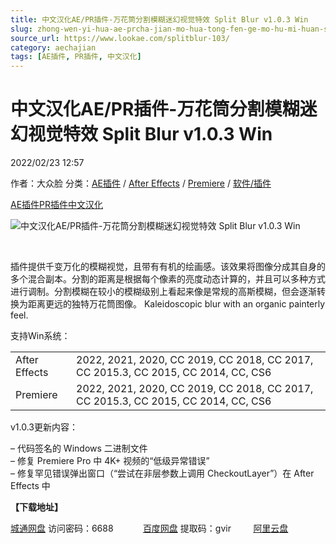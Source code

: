 ```yaml
---
title: 中文汉化AE/PR插件-万花筒分割模糊迷幻视觉特效 Split Blur v1.0.3 Win
slug: zhong-wen-yi-hua-ae-prcha-jian-mo-hua-tong-fen-ge-mo-hu-mi-huan-shi-jue-te-xiao-split-blur-v1-0-3-win
source_url: https://www.lookae.com/splitblur-103/
category: aechajian
tags: [AE插件, PR插件, 中文汉化]
---
```

# 中文汉化AE/PR插件-万花筒分割模糊迷幻视觉特效 Split Blur v1.0.3 Win

2022/02/23 12:57

作者：大众脸
分类：[AE插件](https://www.lookae.com/after-effects/aechajian/) / [After Effects](https://www.lookae.com/after-effects/) / [Premiere](https://www.lookae.com/qitarjcj/premierezy/) / [软件/插件](https://www.lookae.com/qitarjcj/)

[AE插件](https://www.lookae.com/tag/ae%e6%8f%92%e4%bb%b6/)[PR插件](https://www.lookae.com/tag/pr%e6%8f%92%e4%bb%b6/)[中文汉化](https://www.lookae.com/tag/%e4%b8%ad%e6%96%87%e6%b1%89%e5%8c%96/)

![中文汉化AE/PR插件-万花筒分割模糊迷幻视觉特效 Split Blur v1.0.3 Win](https://www.lookae.com/wp-content/uploads/2021/03/Split-Blur.jpg "中文汉化AE/PR插件-万花筒分割模糊迷幻视觉特效 Split Blur v1.0.3 Win-LookAE.com")

﻿

插件提供千变万化的模糊视觉，且带有有机的绘画感。该效果将图像分成其自身的多个混合副本。分割的距离是根据每个像素的亮度动态计算的，并且可以多种方式进行调制。分割模糊在较小的模糊级别上看起来像是常规的高斯模糊，但会逐渐转换为距离更远的独特万花筒图像。 Kaleidoscopic blur with an organic painterly feel.

支持Win系统：

|  |  |
| --- | --- |
| After Effects | 2022, 2021, 2020, CC 2019, CC 2018, CC 2017, CC 2015.3, CC 2015, CC 2014, CC, CS6 |
| Premiere | 2022, 2021, 2020, CC 2019, CC 2018, CC 2017, CC 2015.3, CC 2015, CC 2014, CC, CS6 |

v1.0.3更新内容：

– 代码签名的 Windows 二进制文件  
– 修复 Premiere Pro 中 4K+ 视频的“低级异常错误”  
– 修复罕见错误弹出窗口（“尝试在非层参数上调用 CheckoutLayer”）在 After Effects 中

**【下载地址】**

[城通网盘](https://url70.ctfile.com/f/2827370-546286097-e3a871) 访问密码：6688            [百度网盘](https://pan.baidu.com/s/1lpZjgFYcYbi1klKHF_KZOw?pwd=gvir) 提取码：gvir         [阿里云盘](https://www.aliyundrive.com/s/CdUdt6HSoTx)

